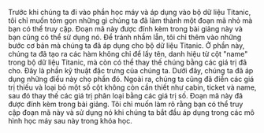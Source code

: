 Trước khi chúng ta đi vào phần học máy và áp dụng vào bộ dữ liệu Titanic, tôi chỉ muốn tóm gọn những gì chúng ta đã làm thành một đoạn mã nhỏ mà bạn có thể truy cập.
Đoạn mã này được đính kèm trong bài giảng này và bạn cũng có thể sử dụng nó.
Để tránh nhầm lẫn, tôi chỉ thêm vào những bước cơ bản mà chúng ta đã áp dụng cho bộ dữ liệu Titanic.
Ở phần này, chúng ta đã tạo ra các hàm không chỉ để lấy tên, danh hiệu từ cột "name" trong bộ dữ liệu Titanic, mà còn có thể thay thế chúng bằng các giá trị đã cho. Đây là phần kỹ thuật đặc trưng của chúng ta.
Dưới đây, chúng ta đã áp dụng những điều này cho phần đó. Ngoài ra, chúng ta cũng đã điền các giá trị thiếu và loại bỏ một số cột không còn cần thiết như cabin, ticket và name, sau đó thay thế các giá trị phân loại bằng các giá trị số.
Đoạn mã này đã được đính kèm trong bài giảng. Tôi chỉ muốn làm rõ rằng bạn có thể truy cập đoạn mã này và sử dụng nó khi chúng ta bắt đầu áp dụng trong các mô hình học máy sau này trong khóa học.



